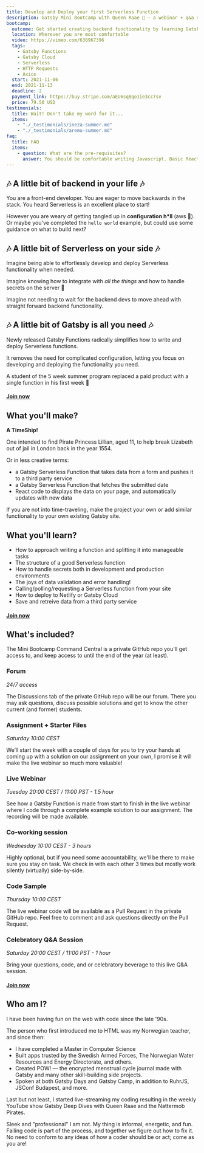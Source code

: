 ```yaml
---
title: Develop and Deploy your first Serverless Function
description: Gatsby Mini Bootcamp with Queen Raae 👑 — a webinar + q&a session + forum + co-working + code sample combo.
bootcamp:
  outcome: Get started creating backend functionality by learning Gatsby Serverless Functions!
  location: Wherever you are most comfortable
  video: https://vimeo.com/636967396
  tags:
    - Gatsby Functions
    - Gatsby Cloud
    - Serverless
    - HTTP Requests
    - Axios
  start: 2021-11-06
  end: 2021-11-13
  deadline: 2
  payment_link: https://buy.stripe.com/aEU6sq8qo1ie3cc7sv
  price: 79.50 USD
testimonials:
  title: Wait! Don't take my word for it...
  items:
    - "./_testimonials/ineza-summer.md"
    - "./_testimonials/aremu-summer.md"
faq:
  title: FAQ
  items:
    - question: What are the pre-requisites?
      answer: You should be comfortable writing Javascript. Basic React experience is a plus, as the front-end part of the Gatsby framework is based on React.
---
```


## 🎶 A little bit of backend in your life 🎶

You are a front-end developer. You are eager to move backwards in the stack. You heard Serverless is an excellent place to start!

However you are weary of getting tangled up in **configuration h\*ll**&nbsp;(aws&nbsp;👀). Or maybe you've completed the `hello world` example, but could use some guidance on what to build next?

## 🎶 A little bit of Serverless on your side 🎶

Imagine being able to effortlessly develop and deploy Serverless functionality when needed.

Imagine knowing how to integrate with _all the things_ and how to handle secrets on the server 🔐

Imagine not needing to wait for the backend devs to move ahead with straight forward backend functionality.

## 🎶 A little bit of Gatsby is all you need 🎶

Newly released Gatsby Functions radically simplifies how to write and deploy Serverless functions.

It removes the need for complicated configuration, letting you focus on developing and deploying the functionality you need.

A student of the 5 week summer program replaced a paid product with a single function in his first week 🤯

#### [Join now](#join)

## What you'll make?

**A TimeShip!**

One intended to find Pirate Princess Lillian, aged 11, to help break Lizabeth out of jail in London back in the year 1554.

Or in less creative terms:

- a Gatsby Serverless Function that takes data from a form and pushes it to a third party service
- a Gatsby Serverless Function that fetches the submitted date
- React code to displays the data on your page, and automatically updates with new data

If you are not into time-traveling, make the project your own or add similar functionality to your own existing Gatsby site.

## What you'll learn?

- How to approach writing a function and splitting it into manageable tasks
- The structure of a good Serverless function
- How to handle secrets both in development and production environments
- The joys of data validation and error handling!
- Calling/polling/requesting a Serverless function from your site
- How to deploy to Netlify or Gatsby Cloud
- Save and retreive data from a third party service

#### [Join now](#join)

## What's included?

The Mini Bootcamp Command Central is a private GitHub repo you'll get access to, and keep access to until the end of the year (at least).

### Forum

_24/7 access_

The Discussions tab of the private GitHub repo will be our forum. There you may ask questions, discuss possible solutions and get to know the other current (and former) students.

### Assignment + Starter Files

_Saturday 10:00 CEST_

We’ll start the week with a couple of days for you to try your hands at coming up with a solution on our assignment on your own, I promise it will make the live webinar so much more valuable!

### Live Webinar

_Tuesday 20:00 CEST / 11:00 PST - 1.5 hour_

See how a Gatsby Function is made from start to finish in the live webinar where I code through a complete example solution to our assignment. The recording will be made available.

### Co-working session

_Wednesday 10:00 CEST - 3 hours_

Highly optional, but if you need some accountability, we'll be there to make sure you stay on task. We check in with each other 3 times but mostly work silently (virtually) side-by-side.

### Code Sample

_Thursday 10:00 CEST_

The live webinar code will be available as a Pull Request in the private GitHub repo. Feel free to comment and ask questions directly on the Pull Request.

### Celebratory Q&A Session

_Saturday 20:00 CEST / 11:00 PST - 1 hour_

Bring your questions, code, and or celebratory beverage to this live Q&A session.

#### [Join now](#join)

## Who am I?

I have been having fun on the web with code since the late '90s.

The person who first introduced me to HTML was my Norwegian teacher, and since then:

- I have completed a Master in Computer Science
- Built apps trusted by the Swedish Armed Forces, The Norwegian Water Resources and Energy Directorate, and others.
- Created POW! — the encrypted menstrual cycle journal made with Gatsby and many other skill-building side projects.
- Spoken at both Gatsby Days and Gatsby Camp, in addition to RuhrJS, JSConf Budapest, and more.

Last but not least, I started live-streaming my coding resulting in the weekly YouTube show Gatsby Deep Dives with Queen Raae and the Nattermob Pirates.

Sleek and "professional" I am not. My thing is informal, energetic, and fun. Failing code is part of the process, and together we figure out how to fix it. No need to conform to any ideas of how a coder should be or act; come as you are!
